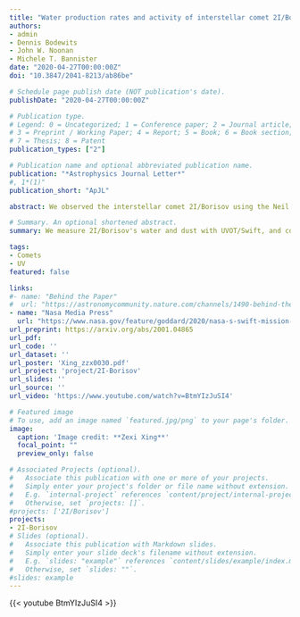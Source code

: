 ```yaml
---
title: "Water production rates and activity of interstellar comet 2I/Borisov"
authors:
- admin
- Dennis Bodewits
- John W. Noonan
- Michele T. Bannister
date: "2020-04-27T00:00:00Z"
doi: "10.3847/2041-8213/ab86be"

# Schedule page publish date (NOT publication's date).
publishDate: "2020-04-27T00:00:00Z"

# Publication type.
# Legend: 0 = Uncategorized; 1 = Conference paper; 2 = Journal article;
# 3 = Preprint / Working Paper; 4 = Report; 5 = Book; 6 = Book section;
# 7 = Thesis; 8 = Patent
publication_types: ["2"]

# Publication name and optional abbreviated publication name.
publication: "*Astrophysics Journal Letter*"
#, 1*(1)"
publication_short: "ApJL"

abstract: We observed the interstellar comet 2I/Borisov using the Neil Gehrels-Swift Observatory's Ultraviolet/Optical Telescope. We obtained images of the OH gas and dust surrounding the nucleus at six epochs spaced before and after perihelion (-2.56 AU to 2.54 AU). Water production rates increased steadily before perihelion from (7.0±1.5)×10^26 molecules s−1 on Nov. 1, 2019 to (10.7±1.2)×10^26 molecules s−1 on Dec. 1. This rate of increase in water production rate is quicker than that of most dynamically new comets and at the slower end of the wide range of Jupiter-family comets. After perihelion, the water production rate decreased to (4.9±0.9)×10^26 molecules s−1 on Dec. 21, which is much more rapidly than that of all previously observed comets. Our sublimation model constrains the minimum radius of the nucleus to 0.37 km, and indicates an active fraction of at least 55% of the surface. A(0)fr calculations show a variation between 57.5 and 105.6 cm with a slight trend peaking before the perihelion, lower than previous and concurrent published values. The observations confirm that 2I/Borisov is carbon-chain depleted and enriched in NH_2 relative to water.

# Summary. An optional shortened abstract.
summary: We measure 2I/Borisov's water and dust with UVOT/Swift, and compared the results with solar system comets.

tags:
- Comets
- UV
featured: false

links:
#- name: "Behind the Paper"
#  url: "https://astronomycommunity.nature.com/channels/1490-behind-the-paper/posts/66210-the-dark-and-cold-origins-of-interstellar-visitor-2i-borisov"
- name: "Nasa Media Press"
  url: "https://www.nasa.gov/feature/goddard/2020/nasa-s-swift-mission-tallied-water-from-interstellar-comet-borisov"
url_preprint: https://arxiv.org/abs/2001.04865
url_pdf: 
url_code: ''
url_dataset: ''
url_poster: 'Xing_zzx0030.pdf'
url_project: 'project/2I-Borisov'
url_slides: ''
url_source: ''
url_video: 'https://www.youtube.com/watch?v=BtmYIzJuSI4'

# Featured image
# To use, add an image named `featured.jpg/png` to your page's folder. 
image:
  caption: 'Image credit: **Zexi Xing**'
  focal_point: ""
  preview_only: false

# Associated Projects (optional).
#   Associate this publication with one or more of your projects.
#   Simply enter your project's folder or file name without extension.
#   E.g. `internal-project` references `content/project/internal-project/index.md`.
#   Otherwise, set `projects: []`.
#projects: ['2I/Borisov']
projects:
- 2I-Borisov
# Slides (optional).
#   Associate this publication with Markdown slides.
#   Simply enter your slide deck's filename without extension.
#   E.g. `slides: "example"` references `content/slides/example/index.md`.
#   Otherwise, set `slides: ""`.
#slides: example
---
```

{{< youtube BtmYIzJuSI4 >}}